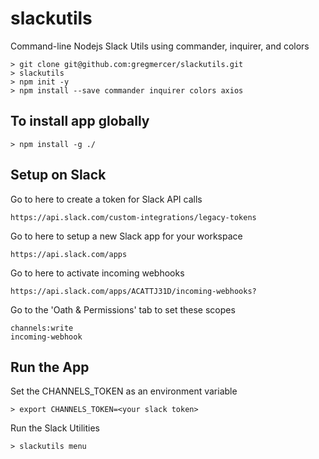 # slackutils
Command-line Nodejs Slack Utils using commander, inquirer, and colors

```
> git clone git@github.com:gregmercer/slackutils.git
> slackutils
> npm init -y
> npm install --save commander inquirer colors axios
```

## To install app globally
```
> npm install -g ./
```
## Setup on Slack

Go to here to create a token for Slack API calls
```
https://api.slack.com/custom-integrations/legacy-tokens
```

Go to here to setup a new Slack app for your workspace
```
https://api.slack.com/apps
```

Go to here to activate incoming webhooks
```
https://api.slack.com/apps/ACATTJ31D/incoming-webhooks?
```

Go to the 'Oath & Permissions' tab to set these scopes
```
channels:write
incoming-webhook
```

## Run the App

Set the CHANNELS_TOKEN as an environment variable
```
> export CHANNELS_TOKEN=<your slack token>
```

Run the Slack Utilities
```
> slackutils menu
```

